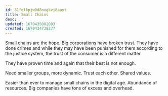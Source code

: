 ```yaml
---
id: 31fqlkpjw0d8nvgkvj8aayt
title: Small Chains
desc: ''
updated: 1670435002083
created: 1670434738277
---
```

Small chains are the hope. Big corporations have broken trust. They have done crimes and while they may have been punished for them according to the justice system, the trust of the consumer is a different matter.

They have proven time and again that their best is not enough.

Need smaller groups, more dynamic. Trust each other. Shared values.  

Easier than ever to manage small chains in the digital age.  Abundance of resources.  Big companies have tons of excess and overhead.
